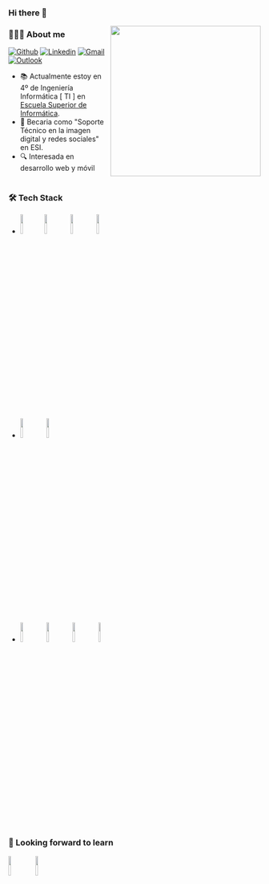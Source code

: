 ### Hi there 👋
<img align='right' src='https://media.giphy.com/media/3orifi5ssKvEpp4V5m/giphy.gif' width='300"'>
<h3> 👩🏽‍💻 About me </h3>

[![Github](https://img.shields.io/badge/-Github-000?style=flat&logo=Github&logoColor=white)](https://github.com/luciaagarcial)
[![Linkedin](https://img.shields.io/badge/-LinkedIn-blue?style=flat&logo=Linkedin&logoColor=white)](https://www.linkedin.com/in/luc%C3%ADa-alfonso-garc%C3%ADa-b86981144/)
[![Gmail](https://img.shields.io/badge/-Gmail-c14438?style=flat&logo=Gmail&logoColor=white)](mailto:murillo.comino@gmail.com)
[![Outlook](https://img.shields.io/badge/-Outlook-0078D4?style=flat&logo=Microsoft-Outlook&logoColor=white)](mailto:murillo_comino@hotmail.com)

- 📚 Actualmente estoy en 4º de Ingeniería Informática [ TI ] en [Escuela Superior de Informática](https://esi.uclm.es/). 
- 💼 Becaria como "Soporte Técnico en la imagen digital y redes sociales" en ESI.
- 🔍 Interesada en desarrollo web y móvil
<br/><br/>
<h3>🛠 Tech Stack</h3>

- <code><img width="10%" src="https://www.vectorlogo.zone/logos/flutterio/flutterio-ar21.svg"></code><code><img width="10%" src="https://www.vectorlogo.zone/logos/android/android-ar21.svg"></code>
<code><img width="10%" src="https://www.vectorlogo.zone/logos/java/java-ar21.svg"></code>
<code><img width="10%" src="https://www.vectorlogo.zone/logos/python/python-ar21.svg"></code>
<br/><br/>
- <code><img width="10%" src="https://www.vectorlogo.zone/logos/firebase/firebase-ar21.svg"></code>
<code><img width="10%" src="https://www.vectorlogo.zone/logos/git-scm/git-scm-ar21.svg"></code>
<br/><br/>
- <code><img width="10%" src="https://www.vectorlogo.zone/logos/eclipse/eclipse-ar21.svg"></code>
<code><img width="10%" src="https://www.vectorlogo.zone/logos/visualstudio_code/visualstudio_code-ar21.svg"></code>
<code><img width="10%" src="https://i1.wp.com/mobilityarena.com/wp-content/uploads/2017/10/Android-Studio.jpg"></code>
<code><img width="10%" src="https://www.vectorlogo.zone/logos/github/github-ar21.svg"></code>
<br/><br/>
<h3> 🌱 Looking forward to learn </h3>

<code><img width="10%" src="https://www.vectorlogo.zone/logos/angular/angular-ar21.svg"></code>
<code><img width="10%" src="https://www.vectorlogo.zone/logos/javascript/javascript-ar21.svg"></code>
<br/><br/>
